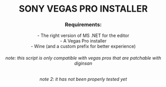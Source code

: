 <div align=center>
<summary> 
<h1> SONY VEGAS PRO INSTALLER </h1>
</summary>
<h3> Requirements: </h3>
- The right version of MS .NET for the editor
<br>
- A Vegas Pro installer 
<br>
- Wine (and a custom prefix for better experience)
<h6>note: this script is only compatible with vegas pros that are patchable with diginsan</h6>
<h6>note 2: it has not been properly tested yet</h6>
</div>